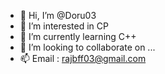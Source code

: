 - 👋 Hi, I’m @Doru03
- 👀 I’m interested in CP
- 🌱 I’m currently learning C++
- 💞️ I’m looking to collaborate on ...
- 📫 Email : rajbff03@gmail.com

<!---
Doru03/Doru03 is a ✨ special ✨ repository because its `README.md` (this file) appears on your GitHub profile.
You can click the Preview link to take a look at your changes.
--->
